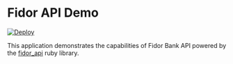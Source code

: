 # Fidor API Demo

[![Deploy](https://www.herokucdn.com/deploy/button.png)](https://heroku.com/deploy)

This application demonstrates the capabilities of Fidor Bank API powered by the [fidor_api](https://github.com/klausmeyer/fidor_api) ruby library.